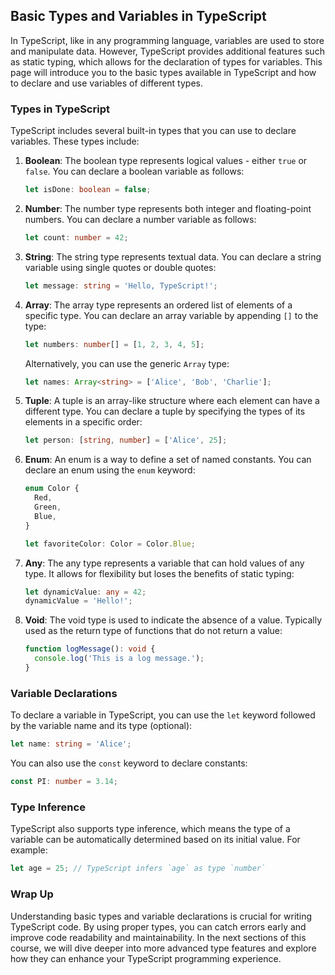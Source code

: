 ## Basic Types and Variables in TypeScript

In TypeScript, like in any programming language, variables are used to store and manipulate data. However, TypeScript provides additional features such as static typing, which allows for the declaration of types for variables. This page will introduce you to the basic types available in TypeScript and how to declare and use variables of different types.

### Types in TypeScript
TypeScript includes several built-in types that you can use to declare variables. These types include:

1. **Boolean**: The boolean type represents logical values - either `true` or `false`. You can declare a boolean variable as follows:

   ```typescript
   let isDone: boolean = false;
   ```

2. **Number**: The number type represents both integer and floating-point numbers. You can declare a number variable as follows:

   ```typescript
   let count: number = 42;
   ```

3. **String**: The string type represents textual data. You can declare a string variable using single quotes or double quotes:

   ```typescript
   let message: string = 'Hello, TypeScript!';
   ```

4. **Array**: The array type represents an ordered list of elements of a specific type. You can declare an array variable by appending `[]` to the type:

   ```typescript
   let numbers: number[] = [1, 2, 3, 4, 5];
   ```

   Alternatively, you can use the generic `Array` type:

   ```typescript
   let names: Array<string> = ['Alice', 'Bob', 'Charlie'];
   ```

5. **Tuple**: A tuple is an array-like structure where each element can have a different type. You can declare a tuple by specifying the types of its elements in a specific order:

   ```typescript
   let person: [string, number] = ['Alice', 25];
   ```

6. **Enum**: An enum is a way to define a set of named constants. You can declare an enum using the `enum` keyword:

   ```typescript
   enum Color {
     Red,
     Green,
     Blue,
   }

   let favoriteColor: Color = Color.Blue;
   ```

7. **Any**: The any type represents a variable that can hold values of any type. It allows for flexibility but loses the benefits of static typing:

   ```typescript
   let dynamicValue: any = 42;
   dynamicValue = 'Hello!';
   ```

8. **Void**: The void type is used to indicate the absence of a value. Typically used as the return type of functions that do not return a value:

   ```typescript
   function logMessage(): void {
     console.log('This is a log message.');
   }
   ```

### Variable Declarations
To declare a variable in TypeScript, you can use the `let` keyword followed by the variable name and its type (optional):

```typescript
let name: string = 'Alice';
```

You can also use the `const` keyword to declare constants:

```typescript
const PI: number = 3.14;
```

### Type Inference
TypeScript also supports type inference, which means the type of a variable can be automatically determined based on its initial value. For example:

```typescript
let age = 25; // TypeScript infers `age` as type `number`
```

### Wrap Up
Understanding basic types and variable declarations is crucial for writing TypeScript code. By using proper types, you can catch errors early and improve code readability and maintainability. In the next sections of this course, we will dive deeper into more advanced type features and explore how they can enhance your TypeScript programming experience.